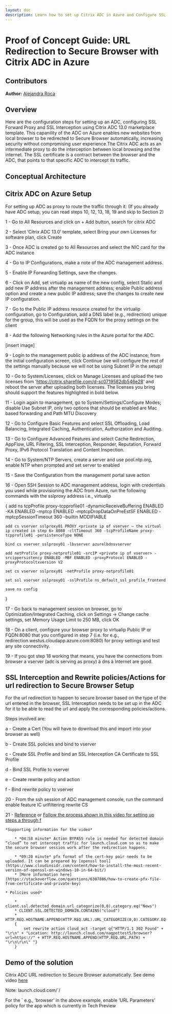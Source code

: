 ```yaml
---
layout: doc
description: Learn how to set up Citrix ADC in Azure and Configure SSL Forward Proxy and SSL Interception. This integration allows the dynamic delivery of resources by redirecting browsing to Secure Browser service providing a secury to the company network without sacrificing user experience.
---
```

# Proof of Concept Guide: URL Redirection to Secure Browser with Citrix ADC in Azure

## Contributors

**Author:** [Alejandra Roca](URL)

## Overview

Here are the configuration steps for setting up an ADC, configuring SSL Forward Proxy and SSL Interception using Citrix ADC 13.0 marketplace template. This capanility of the ADC on Azure enables new websites from local browser to be redirected to Secure Browser automatically, increasing security without compromising user experience.The Citrix ADC acts as an intermediate proxy to do the interception between local browsing and the internet. The SSL certificate is a contract between the browser and the ADC, that points to that specific ADC to intercept its traffic.

## Conceptual Architecture

## Citrix ADC on Azure Setup

For setting up ADC as proxy to route the traffic through it: (If you already have ADC setup, you can read steps 10, 12, 13, 18, 19 and skip to Section 2)

1 - Go to All Resources and click on + Add button, search for citrix ADC

2 - Select ‘Citrix ADC 13.0’ template, select Bring your own Licenses for software plan, click Create

3 - Once ADC is created go to All Resources and select the NIC card for the ADC instance

4 - Go to IP Configurations, make a note of the ADC management address.  

5 - Enable IP Forwarding Settings, save the changes.

6 - Click on Add, set virtualip as name of the new config, select Static and add new IP address after the management address; enable Public address option and create a new public IP address; save the changes to create new IP configuration.

7 - Go to the Public IP address resource created for the virtualip configuration, go to Configuration, add a DNS label (e.g., redirection) unique for the group, this will be used as the FQDN for the proxy settings on the client

8 - Add the following Networking rules in the Azure portal for the ADC.

[insert image]

9 - Login to the management public ip address of the ADC instance; from the initial configuration screen, click Continue (we will configure the rest of the settings manually because we will not be using Subnet IP in the setup)

10 - Go to System/Licenses, click on Manage Licenses and upload the two licenses from 'https://citrix.sharefile.com/d-sc0719582db546e28' and reboot the server after uploading both licenses. The licenses you bring should support the features highlighted in bold below.  

11 - Login again to management, go to System/Settings/Configure Modes; disable Use Subnet IP, only two options that should be enabled are Mac based forwarding and Path MTU Discovery

12 - Go to Configure Basic Features and select SSL Offloading, Load Balancing, Integrated Caching, Authentication, Authorization and Auditing.  

13 - Go to Configure Advanced Features and select Cache Redirection, AppFlow, URL Filtering, SSL Interception, Responder, Reputation, Forward Proxy, IPv6 Protocol Translation and Content Inspection.  

14 - Go to System/NTP Servers, create a server and use pool.ntp.org, enable NTP when prompted and set server to enabled

15 - Save the Configuration from the management portal save action

16 - Open SSH Session to ADC management address, login with credentials you used while provisioning the ADC from Azure, run the following commands with the sslproxy address i.e., virtualip

{
    add ns tcpProfile proxy-tcpprofile01 -dynamicReceiveBuffering ENABLED -KA ENABLED -mptcp ENABLED -mptcpDropDataOnPreEstSF ENABLED -mptcpSessionTimeout 360 -builtin MODIFIABLE

    add cs vserver sslproxy01 PROXY <private ip of vserver – the virtual ip created in step 6> 8080 -cltTimeout 360 -tcpProfileName proxy-tcpprofile01 -persistenceType NONE 

    bind cs vserver sslproxy01 -lbvserver azurelbdnsvserver 

    add netProfile proxy-netprofile01 -srcIP <private ip of vserver> -srcippersistency ENABLED -MBF ENABLED -proxyProtocol ENABLED -proxyProtocoltxversion V2 

    set cs vserver sslproxy01 -netProfile proxy-netprofile01 

    set ssl vserver sslproxy01 -sslProfile ns_default_ssl_profile_frontend 

    save ns config 
}

17 - Go back to management session on browser, go to Optimization/Integrated Caching, click on Settings -> Change cache settings, set Memory Usage Limit to 250 MB, click OK

18 - On a client, configure your browser proxy to virtualip Public IP or FQDN:8080 that you configured in step 7 (i.e. for e.g., redirection.westus.cloudapp.azure.com:8080) for proxy settings and test any site connectivity.

19 - If you got step 18 working that means, you have the connections from browser a vserver (adc is serving as proxy) à dns à Internet are good.

## SSL Interception and Rewrite policies/Actions for url redirection to Secure Browser Setup

For the url redirection to happen to secure browser based on the type of the url entered in the browser, SSL Interception needs to be set up in the ADC for it to be able to read the url and apply the corresponding policies/actions.  

Steps involved are:

a - Create a Cert (You will have to download this and import into your browser as well)

b - Create SSL policies and bind to vserver

c - Create SSL Profile and bind an SSL Interception CA Certificate to SSL Profile

d - Bind SSL Profile to vserver

e - Create rewrite policy and action

f - Bind rewrite policy to vserver

20 - From the ssh session of ADC management console, run the command
enable feature IC urlfiltering rewrite CS

21 - [Reference](https://docs.citrix.com/en-us/citrix-adc/13/forward-proxy/ssl-interception.html) or [Follow the process shown in this video for setting up steps a through f](https://citrix.sharefile.com/d-s74bb5855411495bb)

    *Supporting information for the video*

        * *04:58 minute* Action BYPASS rule is needed for detected domain “cloud” to not intercept traffic for launch.cloud.com so as to make the secure browser session work after the redirection happens.  

        * *09:20 minute* pfx format of the cert-key pair needs to be uploaded. It can be prepared by [openssl tool](https://www.cloudinsidr.com/content/how-to-install-the-most-recent-version-of-openssl-on-windows-10-in-64-bit/)
        * [More information here](https://stackoverflow.com/questions/6307886/how-to-create-pfx-file-from-certificate-and-private-key)
  
    * Policies used*

        * client.ssl.detected_domain.url_categorize(0,0).category.eq("News") 
        * CLIENT.SSL.DETECTED_DOMAIN.CONTAINS("cloud") 
        * HTTP.REQ.HOSTNAME.APPEND(HTTP.REQ.URL).URL_CATEGORIZE(0,0).CATEGORY.EQ("News") 
        {
            set rewrite action cloud_act -target q{"HTTP/1.1 302 Found" + "\r\n" + "Location: http://launch.cloud.com/nagpottest5/browser?url=https://" + HTTP.REQ.HOSTNAME.APPEND(HTTP.REQ.URL.PATH) + "\r\n\r\n\" "} 
        }

## Demo of the solution

Citrix ADC URL redirection to Secure Browser automatically. See demo video [here](https://citrix.sharefile.com/d-s7a540d5498c42a59)

Note: launch.cloud.com/`<customername>/<appname>

For the `<appname> e.g., ‘browser’ in the above example, enable ‘URL Parameters’ policy for the app which is currently in Tech Preview
